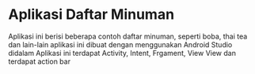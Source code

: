 # Aplikasi Daftar Minuman
Aplikasi ini berisi beberapa contoh daftar minuman, seperti boba, thai tea dan lain-lain aplikasi ini dibuat dengan menggunakan Android Studio didalam Aplikasi ini terdapat Activity, Intent, Frgament, View View dan terdapat action bar
